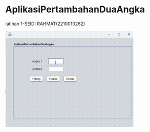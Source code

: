# AplikasiPertambahanDuaAngka
 latihan 1-SEIDI RAHMAT(2210010262)

![Demo GIF](https://github.com/seidi255/AplikasiPertambahanDuaAngka/blob/main/img/demo%20pertambahan%20dua%20angka.gif)
